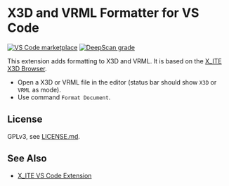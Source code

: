# X3D and VRML Formatter for VS Code

[![VS Code marketplace](https://img.shields.io/static/v1?label=VS%20Code%20Marketplace&message=x-ite-vscode-formatter&color=blue)](https://marketplace.visualstudio.com/items?itemName=create3000.x-ite-vscode-formatter)
[![DeepScan grade](https://deepscan.io/api/teams/23540/projects/29167/branches/937789/badge/grade.svg)](https://deepscan.io/dashboard#view=project&tid=23540&pid=29167&bid=937789)

This extension adds formatting to X3D and VRML. It is based on the [X_ITE X3D Browser](https://create3000.github.io/x_ite/).

* Open a X3D or VRML file in the editor (status bar should show `X3D` or `VRML` as mode).
* Use command `Format Document`.

## License

GPLv3, see [LICENSE.md](LICENSE.md).

## See Also

* [X_ITE VS Code Extension](https://marketplace.visualstudio.com/items?itemName=create3000.x-ite-vscode)
